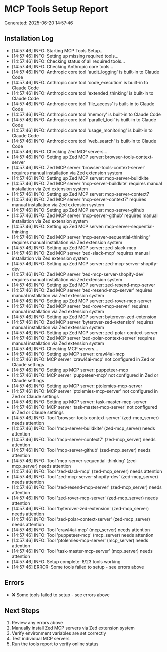 # MCP Tools Setup Report
Generated: 2025-06-20 14:57:46

## Installation Log
- [14:57:46] INFO: Starting MCP Tools Setup...
- [14:57:46] INFO: Setting up missing required tools...
- [14:57:46] INFO: Checking status of all required tools...
- [14:57:46] INFO: Checking Anthropic core tools...
- [14:57:46] INFO: Anthropic core tool 'audit_logging' is built-in to Claude Code
- [14:57:46] INFO: Anthropic core tool 'code_execution' is built-in to Claude Code
- [14:57:46] INFO: Anthropic core tool 'extended_thinking' is built-in to Claude Code
- [14:57:46] INFO: Anthropic core tool 'file_access' is built-in to Claude Code
- [14:57:46] INFO: Anthropic core tool 'memory' is built-in to Claude Code
- [14:57:46] INFO: Anthropic core tool 'parallel_tool' is built-in to Claude Code
- [14:57:46] INFO: Anthropic core tool 'usage_monitoring' is built-in to Claude Code
- [14:57:46] INFO: Anthropic core tool 'web_search' is built-in to Claude Code
- [14:57:46] INFO: Checking Zed MCP servers...
- [14:57:46] INFO: Setting up Zed MCP server: browser-tools-context-server
- [14:57:46] INFO: Zed MCP server 'browser-tools-context-server' requires manual installation via Zed extension system
- [14:57:46] INFO: Setting up Zed MCP server: mcp-server-buildkite
- [14:57:46] INFO: Zed MCP server 'mcp-server-buildkite' requires manual installation via Zed extension system
- [14:57:46] INFO: Setting up Zed MCP server: mcp-server-context7
- [14:57:46] INFO: Zed MCP server 'mcp-server-context7' requires manual installation via Zed extension system
- [14:57:46] INFO: Setting up Zed MCP server: mcp-server-github
- [14:57:46] INFO: Zed MCP server 'mcp-server-github' requires manual installation via Zed extension system
- [14:57:46] INFO: Setting up Zed MCP server: mcp-server-sequential-thinking
- [14:57:46] INFO: Zed MCP server 'mcp-server-sequential-thinking' requires manual installation via Zed extension system
- [14:57:46] INFO: Setting up Zed MCP server: zed-slack-mcp
- [14:57:46] INFO: Zed MCP server 'zed-slack-mcp' requires manual installation via Zed extension system
- [14:57:46] INFO: Setting up Zed MCP server: zed-mcp-server-shopify-dev
- [14:57:46] INFO: Zed MCP server 'zed-mcp-server-shopify-dev' requires manual installation via Zed extension system
- [14:57:46] INFO: Setting up Zed MCP server: zed-resend-mcp-server
- [14:57:46] INFO: Zed MCP server 'zed-resend-mcp-server' requires manual installation via Zed extension system
- [14:57:46] INFO: Setting up Zed MCP server: zed-rover-mcp-server
- [14:57:46] INFO: Zed MCP server 'zed-rover-mcp-server' requires manual installation via Zed extension system
- [14:57:46] INFO: Setting up Zed MCP server: byterover-zed-extension
- [14:57:46] INFO: Zed MCP server 'byterover-zed-extension' requires manual installation via Zed extension system
- [14:57:46] INFO: Setting up Zed MCP server: zed-polar-context-server
- [14:57:46] INFO: Zed MCP server 'zed-polar-context-server' requires manual installation via Zed extension system
- [14:57:46] INFO: Checking MCP servers...
- [14:57:46] INFO: Setting up MCP server: crawl4ai-mcp
- [14:57:46] INFO: MCP server 'crawl4ai-mcp' not configured in Zed or Claude settings
- [14:57:46] INFO: Setting up MCP server: puppeteer-mcp
- [14:57:46] INFO: MCP server 'puppeteer-mcp' not configured in Zed or Claude settings
- [14:57:46] INFO: Setting up MCP server: ptolemies-mcp-server
- [14:57:46] INFO: MCP server 'ptolemies-mcp-server' not configured in Zed or Claude settings
- [14:57:46] INFO: Setting up MCP server: task-master-mcp-server
- [14:57:46] INFO: MCP server 'task-master-mcp-server' not configured in Zed or Claude settings
- [14:57:46] INFO: Tool 'browser-tools-context-server' (zed-mcp_server) needs attention
- [14:57:46] INFO: Tool 'mcp-server-buildkite' (zed-mcp_server) needs attention
- [14:57:46] INFO: Tool 'mcp-server-context7' (zed-mcp_server) needs attention
- [14:57:46] INFO: Tool 'mcp-server-github' (zed-mcp_server) needs attention
- [14:57:46] INFO: Tool 'mcp-server-sequential-thinking' (zed-mcp_server) needs attention
- [14:57:46] INFO: Tool 'zed-slack-mcp' (zed-mcp_server) needs attention
- [14:57:46] INFO: Tool 'zed-mcp-server-shopify-dev' (zed-mcp_server) needs attention
- [14:57:46] INFO: Tool 'zed-resend-mcp-server' (zed-mcp_server) needs attention
- [14:57:46] INFO: Tool 'zed-rover-mcp-server' (zed-mcp_server) needs attention
- [14:57:46] INFO: Tool 'byterover-zed-extension' (zed-mcp_server) needs attention
- [14:57:46] INFO: Tool 'zed-polar-context-server' (zed-mcp_server) needs attention
- [14:57:46] INFO: Tool 'crawl4ai-mcp' (mcp_server) needs attention
- [14:57:46] INFO: Tool 'puppeteer-mcp' (mcp_server) needs attention
- [14:57:46] INFO: Tool 'ptolemies-mcp-server' (mcp_server) needs attention
- [14:57:46] INFO: Tool 'task-master-mcp-server' (mcp_server) needs attention
- [14:57:46] INFO: Setup complete: 8/23 tools working
- [14:57:46] ERROR: Some tools failed to setup - see errors above

## Errors
- ❌ Some tools failed to setup - see errors above

## Next Steps
1. Review any errors above
2. Manually install Zed MCP servers via Zed extension system
3. Verify environment variables are set correctly
4. Test individual MCP servers
5. Run the tools report to verify online status
